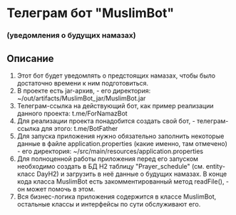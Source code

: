 # Телеграм бот "MuslimBot"

### (уведомления о будущих намазах)

## Описание

1. Этот бот будет уведомлять о предстоящих намазах, чтобы было достаточно времени к ним подготовиться.
2. В проекте есть jar-архив, - его директория: ~/out/artifacts/MuslimBot_jar/MuslimBot.jar
3. Телеграм-ссылка на действующий бот, как пример реализации данного проекта: t.me/ForNamazBot
4. Для реализации проекта понадобится создать свой бот, - телеграм-ссылка для этого: t.me/BotFather
5. Для запуска приложения нужно обязательно заполнить некоторые данные в файле application.properties (какие именно, там отмечено)  - его директория: ~/src/main/resources/application.properties
6. Для полноценной работы приложения перед его запуском необходимо создать в БД H2 таблицу "Prayer_schedule" (см. entity-класс DayH2) и загрузить в неё данные о будущих намазах. В конце кода класса MuslimBot есть закомментированный метод readFile(), - он может помочь в этом.
7. Вся бизнес-логика приложения содержится в классе MuslimBot, остальные классы и интерфейсы по сути обслуживают его.
